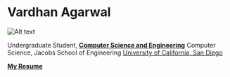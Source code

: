 # Vardhan Agarwal
![Alt text](me.jpg?raw=true "Profile Picture")

Undergraduate Student, 
[**Computer Science and Engineering**](https://cse.ucsd.edu/)
Computer Science, Jacobs School of Engineering
[University of California, San Diego](http://ucsd.edu)

[**My Resume**](https://drive.google.com/file/d/10d2UGEMAEYO9L7KYhlQAViSk8x7Om6Wo/view)